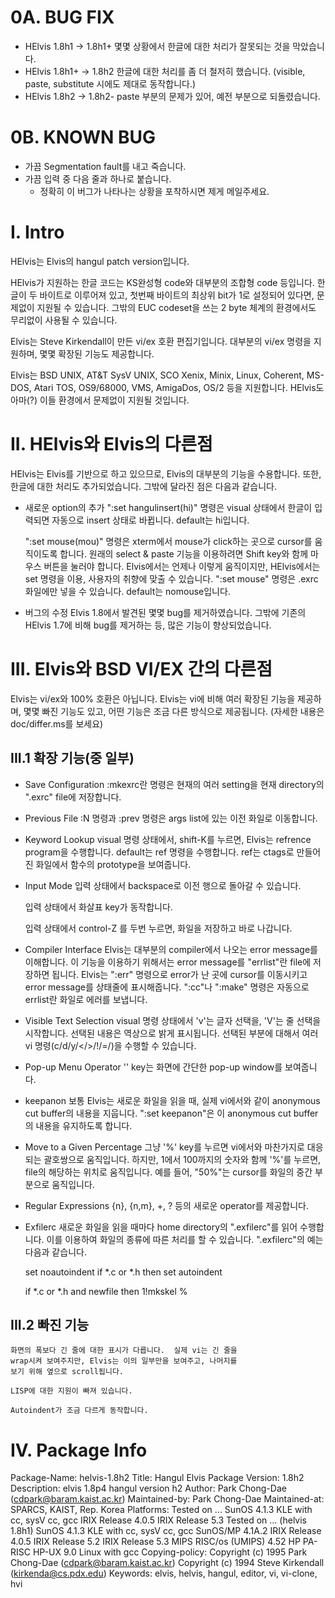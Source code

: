 
0A. BUG FIX
===========
+ HElvis 1.8h1 -> 1.8h1+
      몇몇 상황에서 한글에 대한 처리가 잘못되는 것을 막았습니다.
+ HElvis 1.8h1+ -> 1.8h2
      한글에 대한 처리를 좀 더 철저히 했습니다.
      (visible, paste, substitute 시에도 제대로 동작합니다.)
+ HElvis 1.8h2 -> 1.8h2-
      paste 부분의 문제가 있어, 예전 부분으로 되돌렸습니다.

0B. KNOWN BUG
=============
+ 가끔 Segmentation fault를 내고 죽습니다.
+ 가끔 입력 중 다음 줄과 하나로 붙습니다.
  * 정확히 이 버그가 나타나는 상황을 포착하시면 제게 메일주세요.

I. Intro
========

   HElvis는 Elvis의 hangul patch version입니다.

   HElvis가 지원하는 한글 코드는 KS완성형 code와 대부분의 조합형 code
   등입니다.  한글이 두 바이트로 이루어져 있고, 첫번째 바이트의 최상위
   bit가 1로 설정되어 있다면, 문제없이 지원될 수 있습니다.
   그밖의 EUC codeset을 쓰는 2 byte 체계의 환경에서도 무리없이 사용될
   수 있습니다.

   Elvis는 Steve Kirkendall이 만든 vi/ex 호환 편집기입니다. 대부분의
   vi/ex 명령을 지원하며, 몇몇 확장된 기능도 제공합니다.

   Elvis는 BSD UNIX, AT&T SysV UNIX, SCO Xenix, Minix, Linux, Coherent,
   MS-DOS, Atari TOS, OS9/68000, VMS, AmigaDos, OS/2 등을 지원합니다.
   HElvis도 아마(?) 이들 환경에서 문제없이 지원될 것입니다.

II. HElvis와 Elvis의 다른점
===========================
   HElvis는 Elvis를 기반으로 하고 있으므로, Elvis의 대부분의 기능을
   수용합니다.  또한, 한글에 대한 처리도 추가되었습니다.  그밖에 달라진
   점은 다음과 같습니다.

+ 새로운 option의 추가
	":set hangulinsert(hi)" 명령은 visual 상태에서 한글이 입력되면
	자동으로 insert 상태로 바뀝니다. default는 hi입니다.

	":set mouse(mou)" 명령은 xterm에서 mouse가 click하는 곳으로
	cursor를 움직이도록 합니다. 원래의 select & paste 기능을
	이용하려면 Shift key와 함께 마우스 버튼을 눌러야 합니다.
	Elvis에서는 언제나 이렇게 움직이지만, HElvis에서는 set 명령을
	이용, 사용자의 취향에 맞출 수 있습니다.  ":set mouse" 명령은
	.exrc 화일에만 넣을 수 있습니다.  default는 nomouse입니다.

+ 버그의 수정
	Elvis 1.8에서 발견된 몇몇 bug를 제거하였습니다. 그밖에 기존의
	HElvis 1.7에 비해 bug를 제거하는 등, 많은 기능이 향상되었습니다.

III. Elvis와 BSD VI/EX 간의 다른점
==================================

   Elvis는 vi/ex와 100% 호환은 아닙니다. Elvis는 vi에 비해 여러 확장된 기능을
   제공하며, 몇몇 빠진 기능도 있고, 어떤 기능은 조금 다른 방식으로 제공됩니다.
   (자세한 내용은 doc/differ.ms를 보세요)

III.1 확장 기능(중 일부)
------------------------

+ Save Configuration
	:mkexrc란 명령은 현재의 여러 setting을 현재 directory의 ".exrc"
	file에 저장합니다.

+ Previous File
	:N 명령과 :prev 명령은 args list에 있는 이전 화일로 이동합니다.

+ Keyword Lookup
	visual 명령 상태에서, shift-K를 누르면, Elvis는 refrence program을
	수행합니다. default는 ref 명령을 수행합니다. ref는 ctags로
	만들어진 화일에서 함수의 prototype을 보여줍니다.

+ Input Mode
	입력 상태에서 backspace로 이전 행으로 돌아갈 수 있습니다.

	입력 상태에서 화살표 key가 동작합니다.

	입력 상태에서 control-Z 를 두번 누르면, 화일을 저장하고 바로 나갑니다.

+ Compiler Interface
	Elvis는 대부분의 compiler에서 나오는 error message를 이해합니다.
	이 기능을 이용하기 위해서는 error message를 "errlist"란 file에
	저장하면 됩니다. Elvis는 ":err" 명령으로 error가 난 곳에
	cursor를 이동시키고 error message를 상태줄에 표시해줍니다.
	":cc"나 ":make" 명령은 자동으로 errlist란 화일로 에러를
	보냅니다.

+ Visible Text Selection
	visual 명령 상태에서 'v'는 글자 선택을, 'V'는 줄 선택을
	시작합니다.  선택된 내용은 역상으로 밝게 표시됩니다. 선택된
	부분에 대해서 여러 vi 명령(c/d/y/</>/!/=/\)을 수행할 수 있습니다.

+ Pop-up Menu Operator
	'\' key는 화면에 간단한 pop-up window를 보여줍니다.

+ keepanon
	보통 Elvis는 새로운 화일을 읽을 때, 실제 vi에서와 같이 anonymous
	cut buffer의 내용을 지웁니다. ":set keepanon"은 이 anonymous cut
	buffer의 내용을 유지하도록 합니다.

+ Move to a Given Percentage
	그냥 '%' key를 누르면 vi에서와 마찬가지로 대응되는 괄호쌍으로
	움직입니다.  하지만, 1에서 100까지의 숫자와 함께 '%'를 누르면,
	file의 해당하는 위치로 움직입니다. 예를 들어, "50%"는 cursor를
	화일의 중간 부분으로 움직입니다.

+ Regular Expressions
	\{n}, \{n,m}, \+, \? 등의 새로운 operator를 제공합니다.

+ Exfilerc
	새로운 화일을 읽을 때마다 home directory의 ".exfilerc"를
	읽어 수행합니다. 이를 이용하여 화일의 종류에 따른 처리를 할 수
	있습니다. ".exfilerc"의 예는 다음과 같습니다.

	set noautoindent
	if *.c
	or *.h
	then set autoindent

	if *.c
	or *.h
	and newfile
	then 1!mkskel %

III.2 빠진 기능
---------------
	화면의 폭보다 긴 줄에 대한 표시가 다릅니다.  실제 vi는 긴 줄을
	wrap시켜 보여주지만, Elvis는 이의 일부만을 보여주고, 나머지를
	보기 위해 옆으로 scroll됩니다.

	LISP에 대한 지원이 빠져 있습니다.

	Autoindent가 조금 다르게 동작합니다.

IV. Package Info
================

Package-Name:	helvis-1.8h2
Title:		Hangul Elvis Package
Version:	1.8h2
Description:	elvis 1.8p4 hangul version h2
Author:		Park Chong-Dae (cdpark@baram.kaist.ac.kr)
Maintained-by:	Park Chong-Dae
Maintained-at:	SPARCS, KAIST, Rep. Korea
Platforms:	Tested on ...
			SunOS 4.1.3 KLE with cc, sysV cc, gcc
			IRIX Release 4.0.5
			IRIX Release 5.3
		Tested on ... (helvis 1.8h1)
			SunOS 4.1.3 KLE with cc, sysV cc, gcc
			SunOS/MP 4.1A.2
			IRIX Release 4.0.5
			IRIX Release 5.2
			IRIX Release 5.3
			MIPS RISC/os (UMIPS) 4.52
			HP PA-RISC HP-UX 9.0
			Linux with gcc
Copying-policy: Copyright (c) 1995 Park Chong-Dae (cdpark@baram.kaist.ac.kr)
		Copyright (c) 1994 Steve Kirkendall (kirkenda@cs.pdx.edu)
Keywords:	elvis, helvis, hangul, editor, vi, vi-clone, hvi
